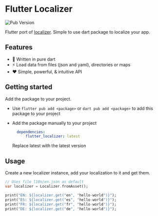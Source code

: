 # Flutter Localizer

![Pub Version](https://img.shields.io/pub/v/localizer?style=for-the-badge)

Flutter port of [localizer](https://github.com/LinwoodDev/dart_pkgs/tree/main/packages/localizer).
Simple to use dart package to localize your app.

## Features

* 🚀 Written in pure dart
* ⚡ Load data from files (json and yaml), directories or maps
* ❤️ Simple, powerful, & intuitive API

## Getting started

Add the package to your project.

* Use `flutter pub add <package>` or `dart pub add <package>` to add this package to your project
* Add the package manually to your project
  
  ```yaml
    dependencies:
        flutter_localizer: latest
  ```

  Replace latest with the latest version

## Usage

Create a new localizer instance, add your localization to it and get them.

```dart
// Uses file l10n/en.json as default
var localizer = Localizer.fromAsset();

print("EN: ${localizer.get("en", "hello-world")}");
print("ES: ${localizer.get("es", "hello-world")}");
print("FR: ${localizer.get("fr", "hello-world")}");
print("DE: ${localizer.get("de", "hello-world")}");
```
